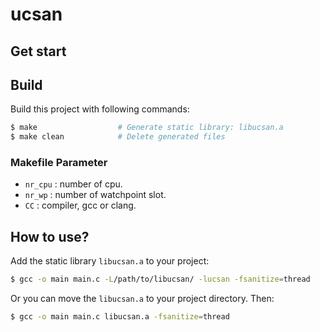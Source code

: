 # ucsan

## Get start

## Build

Build this project with following commands:

```bash
$ make                  # Generate static library: libucsan.a
$ make clean            # Delete generated files
```

### Makefile Parameter

* `nr_cpu` : number of cpu.
* `nr_wp` : number of watchpoint slot.
* `CC` : compiler, gcc or clang.

## How to use?

Add the static library `libucsan.a` to your project:

```bash
$ gcc -o main main.c -L/path/to/libucsan/ -lucsan -fsanitize=thread
```

Or you can move the `libucsan.a` to your project directory. Then:

```bash
$ gcc -o main main.c libucsan.a -fsanitize=thread
```
